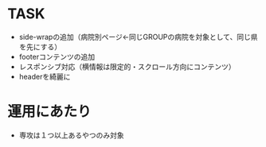 # TASK
- side-wrapの追加（病院別ページ<-同じGROUPの病院を対象として、同じ県を先にする）
- footerコンテンツの追加
- レスポンシブ対応（横情報は限定的・スクロール方向にコンテンツ）
- headerを綺麗に
# 運用にあたり
- 専攻は１つ以上あるやつのみ対象
